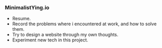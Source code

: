 ### MinimalistYing.io

* Resume.
* Record the problems where i encountered at work, and how to solve them.
* Try to design a website through my own thoughts.
* Experiment new tech in this project.